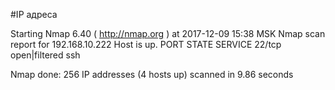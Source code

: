 #IP адреса <a name="99"></a>

Starting Nmap 6.40 ( http://nmap.org ) at 2017-12-09 15:38 MSK
Nmap scan report for 192.168.10.222
Host is up.
PORT   STATE         SERVICE
22/tcp open|filtered ssh

Nmap done: 256 IP addresses (4 hosts up) scanned in 9.86 seconds
